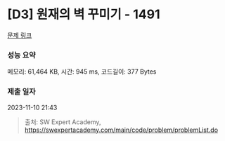 # [D3] 원재의 벽 꾸미기 - 1491 

[문제 링크](https://swexpertacademy.com/main/code/problem/problemDetail.do?contestProbId=AV2b9AkKACkBBASw) 

### 성능 요약

메모리: 61,464 KB, 시간: 945 ms, 코드길이: 377 Bytes

### 제출 일자

2023-11-10 21:43



> 출처: SW Expert Academy, https://swexpertacademy.com/main/code/problem/problemList.do